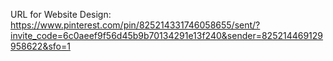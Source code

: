 URL for Website Design:
https://www.pinterest.com/pin/825214331746058655/sent/?invite_code=6c0aeef9f56d45b9b70134291e13f240&sender=825214469129958622&sfo=1
